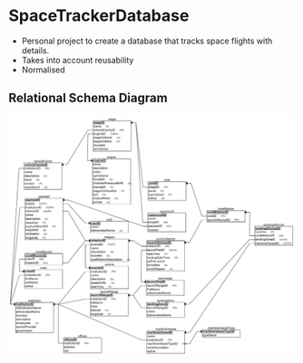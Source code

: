 # SpaceTrackerDatabase
- Personal project to create a database that tracks space flights with details. 
- Takes into account reusability
- Normalised

## Relational Schema Diagram
![](images/diagram.png "Relational Scheme")